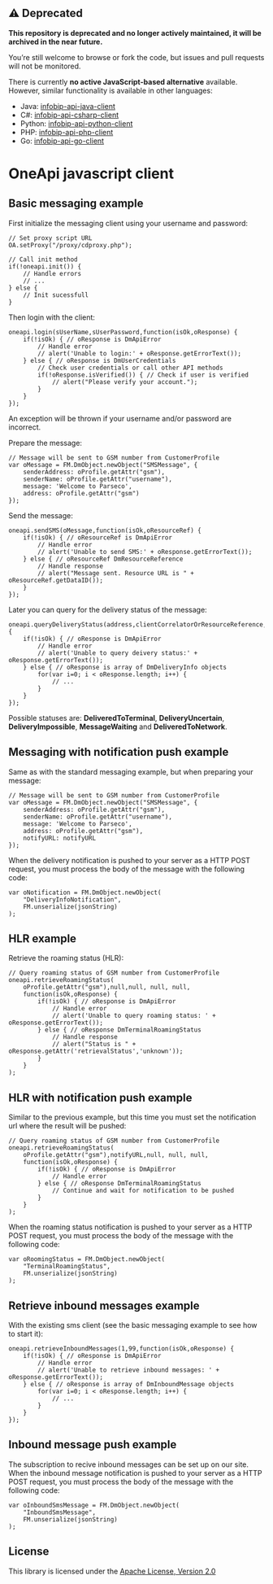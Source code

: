 ## ⚠️ Deprecated

**This repository is deprecated and no longer actively maintained, it will be archived in the near future.**

You’re still welcome to browse or fork the code, but issues and pull requests will not be monitored.

There is currently **no active JavaScript-based alternative** available. However, similar functionality is available in other languages:
* Java: [infobip-api-java-client](https://github.com/infobip/infobip-api-java-client)
* C#: [infobip-api-csharp-client](https://github.com/infobip/infobip-api-csharp-client)
* Python: [infobip-api-python-client](https://github.com/infobip/infobip-api-python-client)
* PHP: [infobip-api-php-client](https://github.com/infobip/infobip-api-php-client)
* Go: [infobip-api-go-client](https://github.com/infobip/infobip-api-go-client)

OneApi javascript client
============================

Basic messaging example
-----------------------

First initialize the messaging client using your username and password:

    // Set proxy script URL
    OA.setProxy("/proxy/cdproxy.php");
    
    // Call init method
    if(!oneapi.init()) {
        // Handle errors
        // ...
    } else {
        // Init sucessfull
    }


Then login with the client:

    oneapi.login(sUserName,sUserPassword,function(isOk,oResponse) {                    
        if(!isOk) { // oResponse is DmApiError
            // Handle error
            // alert('Unable to login:' + oResponse.getErrorText());
        } else { // oResponse is DmUserCredentials
            // Check user credentials or call other API methods
            if(!oResponse.isVerified()) { // Check if user is verified
                // alert("Please verify your account."); 
            } 
        }
    });


An exception will be thrown if your username and/or password are incorrect.

Prepare the message:

    // Message will be sent to GSM number from CustomerProfile 
    var oMessage = FM.DmObject.newObject("SMSMessage", {
        senderAddress: oProfile.getAttr("gsm"),
        senderName: oProfile.getAttr("username"),
        message: 'Welcome to Parseco',
        address: oProfile.getAttr("gsm")
    });


Send the message:

    oneapi.sendSMS(oMessage,function(isOk,oResourceRef) {
        if(!isOk) { // oResourceRef is DmApiError
            // Handle error    
            // alert('Unable to send SMS:' + oResponse.getErrorText());
        } else { // oResourceRef DmResourceReference
            // Handle response
            // alert("Message sent. Resource URL is " + oResourceRef.getDataID()); 
        }
    });


Later you can query for the delivery status of the message:

    oneapi.queryDeliveryStatus(address,clientCorrelatorOrResourceReference,function(isOk,oResponse) {
        if(!isOk) { // oResponse is DmApiError
            // Handle error    
            // alert('Unable to query deivery status:' + oResponse.getErrorText());            
        } else { // oResponse is array of DmDeliveryInfo objects
            for(var i=0; i < oResponse.length; i++) {
                // ...
            }
        }        
    });


Possible statuses are: **DeliveredToTerminal**, **DeliveryUncertain**, **DeliveryImpossible**, **MessageWaiting** and **DeliveredToNetwork**.

Messaging with notification push example
-----------------------

Same as with the standard messaging example, but when preparing your message:

    // Message will be sent to GSM number from CustomerProfile 
    var oMessage = FM.DmObject.newObject("SMSMessage", {
        senderAddress: oProfile.getAttr("gsm"),
        senderName: oProfile.getAttr("username"),
        message: 'Welcome to Parseco',
        address: oProfile.getAttr("gsm"),
        notifyURL: notifyURL
    });


When the delivery notification is pushed to your server as a HTTP POST request, you must process the body of the message with the following code:

    var oNotification = FM.DmObject.newObject(
        "DeliveryInfoNotification", 
        FM.unserialize(jsonString)
    );


HLR example
-----------------------

Retrieve the roaming status (HLR):

    // Query roaming status of GSM number from CustomerProfile 
    oneapi.retrieveRoamingStatus(
        oProfile.getAttr("gsm"),null,null, null, null,
        function(isOk,oResponse) {
            if(!isOk) { // oResponse is DmApiError
                // Handle error
                // alert('Unable to query roaming status: ' + oResponse.getErrorText());                
            } else { // oResponse DmTerminalRoamingStatus
                // Handle response
                // alert("Status is " + oResponse.getAttr('retrievalStatus','unknown'));
            }
        }
    );


HLR with notification push example
-----------------------

Similar to the previous example, but this time you must set the notification url where the result will be pushed:

    // Query roaming status of GSM number from CustomerProfile 
    oneapi.retrieveRoamingStatus(
        oProfile.getAttr("gsm"),notifyURL,null, null, null,
        function(isOk,oResponse) {
            if(!isOk) { // oResponse is DmApiError
                // Handle error
            } else { // oResponse DmTerminalRoamingStatus
                // Continue and wait for notification to be pushed
            }
        }
    );


When the roaming status notification is pushed to your server as a HTTP POST request, you must process the body of the message with the following code:

    var oRoomingStatus = FM.DmObject.newObject(
        "TerminalRoamingStatus", 
        FM.unserialize(jsonString)
    );


Retrieve inbound messages example
-----------------------

With the existing sms client (see the basic messaging example to see how to start it):

    oneapi.retrieveInboundMessages(1,99,function(isOk,oResponse) { 
        if(!isOk) { // oResponse is DmApiError
            // Handle error
            // alert('Unable to retrieve inbound messages: ' + oResponse.getErrorText());                            
        } else { // oResponse is array of DmInboundMessage objects
            for(var i=0; i < oResponse.length; i++) {
                // ...
            }
        }
    });


Inbound message push example
-----------------------

The subscription to recive inbound messages can be set up on our site.
When the inbound message notification is pushed to your server as a HTTP POST request, you must process the body of the message with the following code:

    var oInboundSmsMessage = FM.DmObject.newObject(
        "InboundSmsMessage", 
        FM.unserialize(jsonString)
    );


License
-------

This library is licensed under the [Apache License, Version 2.0](http://www.apache.org/licenses/LICENSE-2.0)
